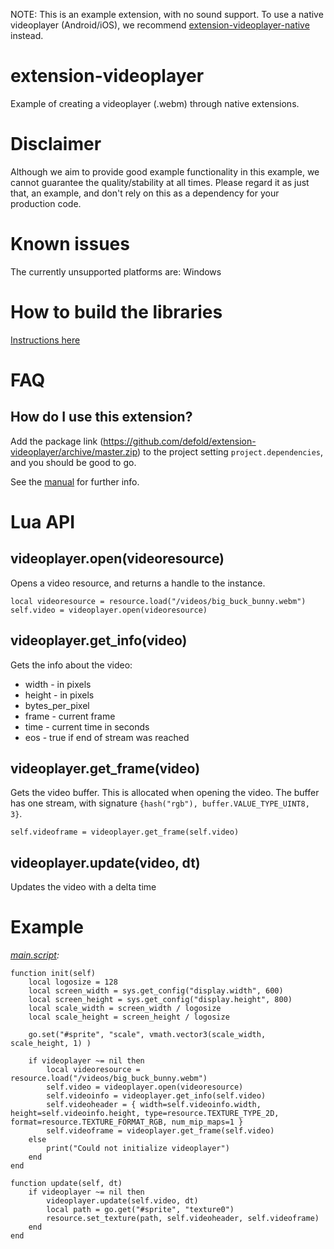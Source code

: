 NOTE: This is an example extension, with no sound support.
To use a native videoplayer (Android/iOS), we recommend [extension-videoplayer-native](https://github.com/defold/extension-videoplayer-native) instead.


# extension-videoplayer

Example of creating a videoplayer (.webm) through native extensions.

# Disclaimer

Although we aim to provide good example functionality in this example, we cannot guarantee the quality/stability at all times.
Please regard it as just that, an example, and don't rely on this as a dependency for your production code.

# Known issues

The currently unsupported platforms are: Windows

# How to build the libraries

[Instructions here](videoplayer/utils/README.md)


# FAQ

## How do I use this extension?

Add the package link (https://github.com/defold/extension-videoplayer/archive/master.zip)
to the project setting `project.dependencies`, and you should be good to go.

See the [manual](http://www.defold.com/manuals/libraries/) for further info.


# Lua API

## videoplayer.open(videoresource)

Opens a video resource, and returns a handle to the instance.

    local videoresource = resource.load("/videos/big_buck_bunny.webm")
    self.video = videoplayer.open(videoresource)

## videoplayer.get_info(video)

Gets the info about the video:

* width - in pixels
* height - in pixels
* bytes_per_pixel
* frame - current frame
* time - current time in seconds
* eos - true if end of stream was reached

## videoplayer.get_frame(video)

Gets the video buffer. This is allocated when opening the video.
The buffer has one stream, with signature `{hash("rgb"), buffer.VALUE_TYPE_UINT8, 3}`.

    self.videoframe = videoplayer.get_frame(self.video)

## videoplayer.update(video, dt)

Updates the video with a delta time


# Example

*[main.script](main/main.script):*

    function init(self)
        local logosize = 128
        local screen_width = sys.get_config("display.width", 600)
        local screen_height = sys.get_config("display.height", 800)
        local scale_width = screen_width / logosize
        local scale_height = screen_height / logosize

        go.set("#sprite", "scale", vmath.vector3(scale_width, scale_height, 1) )

        if videoplayer ~= nil then
            local videoresource = resource.load("/videos/big_buck_bunny.webm")
            self.video = videoplayer.open(videoresource)
            self.videoinfo = videoplayer.get_info(self.video)
            self.videoheader = { width=self.videoinfo.width, height=self.videoinfo.height, type=resource.TEXTURE_TYPE_2D, format=resource.TEXTURE_FORMAT_RGB, num_mip_maps=1 }
            self.videoframe = videoplayer.get_frame(self.video)
        else
            print("Could not initialize videoplayer")
        end
    end

    function update(self, dt)
        if videoplayer ~= nil then
            videoplayer.update(self.video, dt)
            local path = go.get("#sprite", "texture0")
            resource.set_texture(path, self.videoheader, self.videoframe)
        end
    end

